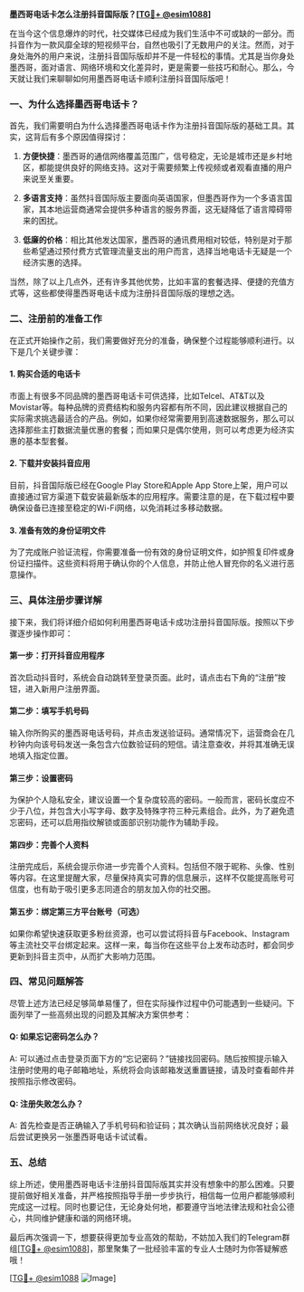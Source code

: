 **墨西哥电话卡怎么注册抖音国际版？[[TG💪+ @esim1088](https://t.me/s/esim1088)]**

在当今这个信息爆炸的时代，社交媒体已经成为我们生活中不可或缺的一部分。而抖音作为一款风靡全球的短视频平台，自然也吸引了无数用户的关注。然而，对于身处海外的用户来说，注册抖音国际版却并不是一件轻松的事情。尤其是当你身处墨西哥，面对语言、网络环境和文化差异时，更是需要一些技巧和耐心。那么，今天就让我们来聊聊如何用墨西哥电话卡顺利注册抖音国际版吧！

### 一、为什么选择墨西哥电话卡？

首先，我们需要明白为什么选择墨西哥电话卡作为注册抖音国际版的基础工具。其实，这背后有多个原因值得探讨：

1. **方便快捷**：墨西哥的通信网络覆盖范围广，信号稳定，无论是城市还是乡村地区，都能提供良好的网络支持。这对于需要频繁上传视频或者观看直播的用户来说至关重要。
   
2. **多语言支持**：虽然抖音国际版主要面向英语国家，但墨西哥作为一个多语言国家，其本地运营商通常会提供多种语言的服务界面，这无疑降低了语言障碍带来的困扰。

3. **低廉的价格**：相比其他发达国家，墨西哥的通讯费用相对较低，特别是对于那些希望通过预付费方式管理流量支出的用户而言，选择当地电话卡无疑是一个经济实惠的选择。

当然，除了以上几点外，还有许多其他优势，比如丰富的套餐选择、便捷的充值方式等，这些都使得墨西哥电话卡成为注册抖音国际版的理想之选。

### 二、注册前的准备工作

在正式开始操作之前，我们需要做好充分的准备，确保整个过程能够顺利进行。以下是几个关键步骤：

#### 1. 购买合适的电话卡

市面上有很多不同品牌的墨西哥电话卡可供选择，比如Telcel、AT&T以及Movistar等。每种品牌的资费结构和服务内容都有所不同，因此建议根据自己的实际需求挑选最适合的产品。例如，如果你经常需要用到高速数据服务，那么可以选择那些主打数据流量优惠的套餐；而如果只是偶尔使用，则可以考虑更为经济实惠的基本型套餐。

#### 2. 下载并安装抖音应用

目前，抖音国际版已经在Google Play Store和Apple App Store上架，用户可以直接通过官方渠道下载安装最新版本的应用程序。需要注意的是，在下载过程中要确保设备已连接至稳定的Wi-Fi网络，以免消耗过多移动数据。

#### 3. 准备有效的身份证明文件

为了完成账户验证流程，你需要准备一份有效的身份证明文件，如护照复印件或身份证扫描件。这些资料将用于确认你的个人信息，并防止他人冒充你的名义进行恶意操作。

### 三、具体注册步骤详解

接下来，我们将详细介绍如何利用墨西哥电话卡成功注册抖音国际版。按照以下步骤逐步操作即可：

#### 第一步：打开抖音应用程序

首次启动抖音时，系统会自动跳转至登录页面。此时，请点击右下角的“注册”按钮，进入新用户注册界面。

#### 第二步：填写手机号码

输入你所购买的墨西哥电话号码，并点击发送验证码。通常情况下，运营商会在几秒钟内向该号码发送一条包含六位数验证码的短信。请注意查收，并将其准确无误地填入指定位置。

#### 第三步：设置密码

为保护个人隐私安全，建议设置一个复杂度较高的密码。一般而言，密码长度应不少于八位，并包含大小写字母、数字及特殊字符三种元素组合。此外，为了避免遗忘密码，还可以启用指纹解锁或面部识别功能作为辅助手段。

#### 第四步：完善个人资料

注册完成后，系统会提示你进一步完善个人资料。包括但不限于昵称、头像、性别等内容。在这里提醒大家，尽量保持真实可靠的信息展示，这样不仅能提高账号可信度，也有助于吸引更多志同道合的朋友加入你的社交圈。

#### 第五步：绑定第三方平台账号（可选）

如果你希望快速获取更多粉丝资源，也可以尝试将抖音与Facebook、Instagram等主流社交平台绑定起来。这样一来，每当你在这些平台上发布动态时，都会同步更新到抖音主页中，从而扩大影响力范围。

### 四、常见问题解答

尽管上述方法已经足够简单易懂了，但在实际操作过程中仍可能遇到一些疑问。下面列举了一些高频出现的问题及其解决方案供参考：

#### Q: 如果忘记密码怎么办？
A: 可以通过点击登录页面下方的“忘记密码？”链接找回密码。随后按照提示输入注册时使用的电子邮箱地址，系统将会向该邮箱发送重置链接，请及时查看邮件并按照指示修改密码。

#### Q: 注册失败怎么办？
A: 首先检查是否正确输入了手机号码和验证码；其次确认当前网络状况良好；最后尝试更换另一张墨西哥电话卡试试看。

### 五、总结

综上所述，使用墨西哥电话卡注册抖音国际版其实并没有想象中的那么困难。只要提前做好相关准备，并严格按照指导手册一步步执行，相信每一位用户都能够顺利完成这一过程。同时也要记住，无论身处何地，都要遵守当地法律法规和社会公德心，共同维护健康和谐的网络环境。

最后再次强调一下，想要获得更加专业高效的帮助，不妨加入我们的Telegram群组[[TG💪+ @esim1088](https://t.me/s/esim1088)]，那里聚集了一批经验丰富的专业人士随时为你答疑解惑哦！

[[TG💪+ @esim1088](https://t.me/s/esim1088) ![Image](https://i.postimg.cc/4NQfJmqS/Snipaste-2025-05-13-00-14-12.png)]